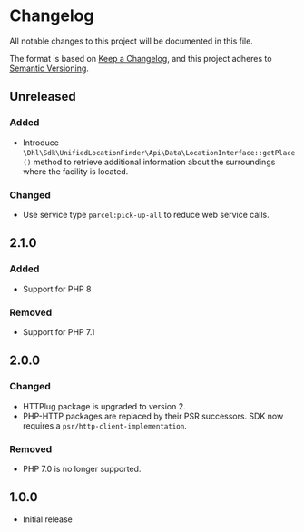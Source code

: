 # Changelog

All notable changes to this project will be documented in this file.

The format is based on [Keep a Changelog](https://keepachangelog.com/en/1.0.0/),
and this project adheres to [Semantic Versioning](https://semver.org/spec/v2.0.0.html).

## Unreleased

### Added

- Introduce `\Dhl\Sdk\UnifiedLocationFinder\Api\Data\LocationInterface::getPlace()` method
  to retrieve additional information about the surroundings where the facility is located.

### Changed

- Use service type `parcel:pick-up-all` to reduce web service calls.

## 2.1.0

### Added

- Support for PHP 8

### Removed

- Support for PHP 7.1

## 2.0.0

### Changed

- HTTPlug package is upgraded to version 2.
- PHP-HTTP packages are replaced by their PSR successors. SDK now requires a `psr/http-client-implementation`.

### Removed

- PHP 7.0 is no longer supported.

## 1.0.0

- Initial release
